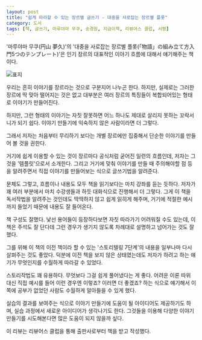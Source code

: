 ```yaml
---
layout: post
title: "쉽게 따라할 수 있는 장르별 글쓰기 - 대중을 사로잡는 장르별 플롯"
category: 도서
tags: [책, 글쓰기, 마루야마 무쿠, 송경원, 지금이책, 리뷰어스 클럽, 서평]
---
```


'마루야마 무쿠(円山 夢久)'의
'대중을 사로잡는 장르별 플롯(「物語」の組み立て方入門5つのテンプレート)'은
인기 장르의 대표적인 이야기 흐름에 대해서 얘기해주는 책이다.

![표지](https://lh3.googleusercontent.com/WyJovSpnsgGm7gh8aQqEdYw8W6Ac9SZCdPczJ0vF6GJ2GfEv-G8cA96BxNtzRoNUFlQxWzLYszu9tQ=s480)

우리는 흔히 이야기를 장르라는 것으로 구분지어 나누곤 한다.
하지만, 실제로는 그러한 장르에 딱 맞아 떨어지는 것은 없고
대부분은 여러 장르의 특징들이 복합되어있는 형태로 이야기가 만들어진다.

하지만, 그런 형태의 이야기는 자칫 잘못하면 어느 하나도 제대로 살리지 못하는 꼬락서니가 되기 쉽다.
이야기 만들기에 익숙하지 않은 사람이라면 더 그렇다.

그래서 저자는 처음부터 무리하기 보다는
개별 장르에만 집중해서 단순한 이야기를 만들어 볼 것을 권한다.

거기에 쉽게 이용할 수 있는 것이 장르마다 공식처럼 굳어진 일련의 흐름인데,
저자는 그것을 '템플릿'으로서 소개한다.
그리고 거기에 맞춰 이야기를 만들 때 주의해야할 점 등을 알려주면서
직접 이야기를 만들어보는 식으로 글쓰기법을 알려준다.

문체도 그렇고, 흐름이나 내용도 모두 책을 읽기보다는 마치 강좌를 듣는 듯하다.
저자가 꽤 여러 부분에서 마치 수강생들과 하듯 대화식으로 진행해서 더 그렇다.
그게 이 책을 독서작법을 알려주는 것인데도 딱딱하지 않고 쉽게 읽히게 해주며,
거기에 적절한 예시까지 들었기 때문에 내용도 잘 들어온다.

책 구성도 잘했다.
낯선 용어들이 등장하다보면 자칫 따라가기 어려워질 수도 있는데,
이 책은 주석도 잘 단다데 그런 경우가 생기지 않도록 차례대로 설명하고 넘어가는 것도 잘 했다.

그를 위해 이 책의 이전 책이라 할 수 있는 '스토리텔링 7단계'의 내용을
일부나마 다시 살펴주는 것도 좋았다.
덕분에 이전 책을 보지 않은 상태였는데도 저자가 하려고 하는 얘기가 무엇인지를 수월하게 따라갈 수 있었다.

스토리작법도 꽤 유용하다.
무엇보다 그걸 쉽게 풀어냈다는 게 좋다.
어려운 이론 따위 대신 직접 예시를 들어 이런 경우엔 이렇죠? 이러면 더 좋겠죠? 하는 식으로 얘기해서
이쪽에 공부가 없었던 사람도 수월하게 알아들을 수 있게 했다.

실습의 결과를 보여주는 식으로 이야기 만들기에 도움이 될 아이디어도 제공하기도 하며,
실습 과정에서 새로운 아이디어가 생각나기도 한다.
그것들을 이용해 다양한 이야기 만들기를 시도해본다면 많은 도움이 되지 않을까 싶다.



<div class="im im-info">
이 리뷰는 리뷰어스 클럽을 통해 출판사로부터 책을 받고 작성했다.
</div>
